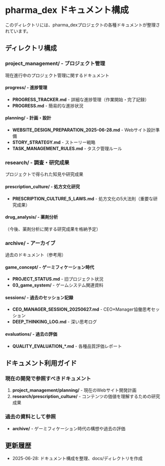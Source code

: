 # pharma_dex ドキュメント構成

このディレクトリには、pharma_dexプロジェクトの各種ドキュメントが整理されています。

## ディレクトリ構成

### project_management/ - プロジェクト管理
現在進行中のプロジェクト管理に関するドキュメント

#### progress/ - 進捗管理
- **PROGRESS_TRACKER.md** - 詳細な進捗管理（作業開始・完了記録）
- **PROGRESS.md** - 簡易的な進捗状況

#### planning/ - 計画・設計
- **WEBSITE_DESIGN_PREPARATION_2025-06-28.md** - Webサイト設計準備
- **STORY_STRATEGY.md** - ストーリー戦略
- **TASK_MANAGEMENT_RULES.md** - タスク管理ルール

### research/ - 調査・研究成果
プロジェクトで得られた知見や研究成果

#### prescription_culture/ - 処方文化研究
- **PRESCRIPTION_CULTURE_5_LAWS.md** - 処方文化の5大法則（重要な研究成果）

#### drug_analysis/ - 薬剤分析
（今後、薬剤分析に関する研究成果を格納予定）

### archive/ - アーカイブ
過去のドキュメント（参考用）

#### game_concept/ - ゲーミフィケーション時代
- **PROJECT_STATUS.md** - 旧プロジェクト状況
- **03_game_system/** - ゲームシステム関連資料

#### sessions/ - 過去のセッション記録
- **CEO_MANAGER_SESSION_20250627.md** - CEO×Manager協働思考セッション
- **DEEP_THINKING_LOG.md** - 深い思考ログ

#### evaluations/ - 過去の評価
- **QUALITY_EVALUATION_*.md** - 各種品質評価レポート

## ドキュメント利用ガイド

### 現在の開発で参照すべきドキュメント
1. **project_management/planning/** - 現在のWebサイト開発計画
2. **research/prescription_culture/** - コンテンツの価値を理解するための研究成果

### 過去の資料として参照
- **archive/** - ゲーミフィケーション時代の構想や過去の評価

## 更新履歴
- 2025-06-28: ドキュメント構成を整理、docs/ディレクトリを作成